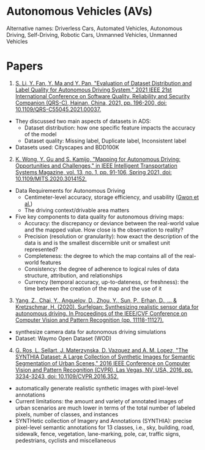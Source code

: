 # Autonomous Vehicles (AVs)
Alternative names: Driverless Cars, Automated Vehicles, Autonomous Driving, Self-Driving, Robotic Cars, Unmanned Vehicles, Unmanned Vehicles

# Papers

1.  [S. Li, Y. Fan, Y. Ma and Y. Pan, "Evaluation of Dataset Distribution and Label Quality for Autonomous Driving System,"
2021 IEEE 21st International Conference on Software Quality, Reliability and Security Companion (QRS-C), Hainan, China, 2021, pp. 196-200, doi: 10.1109/QRS-C55045.2021.00037.](https://ieeexplore.ieee.org/abstract/document/9742177)
- They discussed two main aspects of datasets in ADS:
    - Dataset distribution: how one specific feature impacts the accuracy of the model
    - Dataset quality: Missing label, Duplicate label, Inconsistent label
- Datasets used: Cityscapes and BDD100K

2. [K. Wong, Y. Gu and S. Kamijo, "Mapping for Autonomous Driving: Opportunities and Challenges," in IEEE Intelligent Transportation Systems Magazine, vol. 13, no. 1, pp. 91-106, Spring 2021, doi: 10.1109/MITS.2020.3014152.
](https://ieeexplore.ieee.org/abstract/document/9211790)
- Data Requirements for Autonomous Driving
    - Centimeter-level accuracy, storage efficiency, and usability ([Gwon et al.](https://ieeexplore.ieee.org/document/7420749/definitions?ctx=definitions))
    - The driving context/drivable area matters
- Five key components to data quality for autonomous driving maps:
    - Accuracy: the discrepancy or deviance between the real-world value and the mapped value. How close is the observation to reality? 
    - Precision (resolution or granularity): how exact the description of the data is and is the smallest discernible unit or smallest unit represented?
    - Completeness: the degree to which the map contains all of the real-world features
    - Consistency: the degree of adherence to logical rules of data structure, attribution, and relationships
    - Currency (temporal accuracy, up-to-dateness, or freshness): the time between the creation of the map and the use of it

3. [Yang, Z., Chai, Y., Anguelov, D., Zhou, Y., Sun, P., Erhan, D., ... & Kretzschmar, H. (2020). Surfelgan: Synthesizing realistic sensor data for autonomous driving. In Proceedings of the IEEE/CVF Conference on Computer Vision and Pattern Recognition (pp. 11118-11127).](https://arxiv.org/abs/2005.03844)
- synthesize camera data for autonomous driving simulations
- Dataset: Waymo Open Dataset (WOD)

4. [G. Ros, L. Sellart, J. Materzynska, D. Vazquez and A. M. Lopez, "The SYNTHIA Dataset: A Large Collection of Synthetic Images for Semantic Segmentation of Urban Scenes," 2016 IEEE Conference on Computer Vision and Pattern Recognition (CVPR), Las Vegas, NV, USA, 2016, pp. 3234-3243, doi: 10.1109/CVPR.2016.352.](https://ieeexplore.ieee.org/document/7780721)
- automatically generate realistic synthetic images with pixel-level annotations
- Current limitations: the amount and variety of annotated images of urban scenarios are much lower in terms of the total number of labeled pixels, number of classes, and instances
- SYNTHetic collection of Imagery and Annotations (SYNTHIA): precise pixel-level semantic annotations for 13 classes, i.e., sky, building, road, sidewalk, fence, vegetation, lane-marking, pole, car, traffic signs, pedestrians, cyclists and miscellaneous


